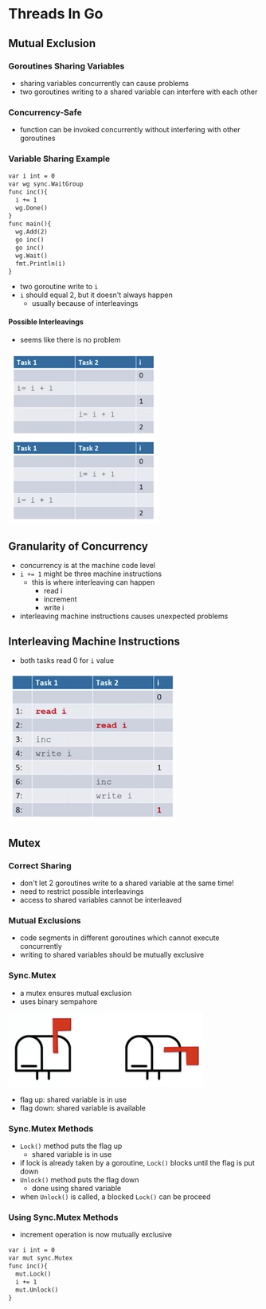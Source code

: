 # Threads In Go

## Mutual Exclusion

### Goroutines Sharing Variables

- sharing variables concurrently can cause problems
- two goroutines writing to a shared variable can interfere with each other

### Concurrency-Safe

- function can be invoked concurrently without interfering with other goroutines

### Variable Sharing Example

```golang
var i int = 0
var wg sync.WaitGroup
func inc(){
  i += 1
  wg.Done()
}
func main(){
  wg.Add(2)
  go inc()
  go inc()
  wg.Wait()
  fmt.Println(i)
}
```

- two goroutine write to `i`
- `i` should equal 2, but it doesn't always happen
  - usually because of interleavings

#### Possible Interleavings

- seems like there is no problem

![PossibleInterleavings](assets/possibleInterleavings.png)

## Granularity of Concurrency

- concurrency is at the machine code level
- `i += 1` might be three machine instructions
  - this is where interleaving can happen
    - read i
    - increment
    - write i
- interleaving machine instructions causes unexpected problems

## Interleaving Machine Instructions

- both tasks read 0 for `i` value

![InterleavingMachineInstructions](assets/interleavingMachineInstructions.png)

## Mutex

### Correct Sharing

- don't let 2 goroutines write to a shared variable at the same time!
- need to restrict possible interleavings
- access to shared variables cannot be interleaved

### Mutual Exclusions

- code segments in different goroutines which cannot execute concurrently
- writing to shared variables should be mutually exclusive

### Sync.Mutex

- a mutex ensures mutual exclusion
- uses binary sempahore

![Sync.Mutex](assets/syncMutex.png)

- flag up: shared variable is in use
- flag down: shared variable is available

### Sync.Mutex Methods

- `Lock()` method puts the flag up
  - shared variable is in use
- if lock is already taken by a goroutine, `Lock()` blocks until the flag is put down
- `Unlock()` method puts the flag down
  - done using shared variable
- when `Unlock()` is called, a blocked `Lock()` can be proceed

### Using Sync.Mutex Methods

- increment operation is now mutually exclusive

```golang
var i int = 0
var mut sync.Mutex
func inc(){
  mut.Lock()
  i += 1
  mut.Unlock()
}
```
